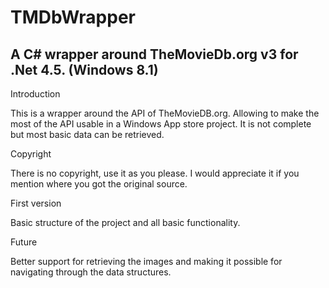 TMDbWrapper
===========

A C# wrapper around TheMovieDb.org v3 for .Net 4.5. (Windows 8.1)
-----------------------------------------------------------------

Introduction

This is a wrapper around the API of TheMovieDB.org. Allowing to make the most of the API usable in a Windows App store project.
It is not complete but most basic data can be retrieved.

Copyright

There is no copyright, use it as you please. I would appreciate it if you mention where you got the original source.


First version

Basic structure of the project and all basic functionality.

Future

Better support for retrieving the images and making it possible for navigating through the data structures.